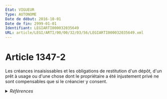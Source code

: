 ```yaml
---
État: VIGUEUR
Type: AUTONOME
Date de début: 2016-10-01
Date de fin: 2999-01-01
Identifiant: LEGIARTI000032035649
URL: article/LEGI/ARTI/00/00/32/03/56/LEGIARTI000032035649.xml
---
```


<h1>Article 1347-2</h1>

Les créances insaisissables et les obligations de restitution d'un dépôt, d'un
prêt à usage ou d'une chose dont le propriétaire a été injustement privé ne sont
compensables que si le créancier y consent.


<details>
  <summary><em>Références</em></summary>

  <h2>Articles faisant référence à l'article</h2>
  
  <ul>
    <li>
      <a href="https://legal.tricoteuses.fr//redirection/LEGIARTI000032006593?vers=git&vers=legifrance">Ordonnance n° 2016-131 du 10 février 2016 portant réforme du droit des contrats, du régime général et de la preuve des obligations - article 3 ENTIEREMENT_MODIF</a> CREE source
    </li>
  </ul>
  
  <h2>Références faites par l'article</h2>
  
  <ul>
    <li>
      2016-02-10 CREE cible <a href="https://legal.tricoteuses.fr//redirection/LEGIARTI000032006593?vers=git&vers=legifrance">Ordonnance n° 2016-131 du 10 février 2016 portant réforme du droit des contrats, du régime général et de la preuve des obligations - article 3 ENTIEREMENT_MODIF</a>
    </li>
    <li>
      2999-01-01 CONCORDANCE source <a href="https://legal.tricoteuses.fr//redirection/LEGIARTI000006437529?vers=git&vers=legifrance">Code civil - article 1293 AUTONOME ABROGE, en vigueur du 1804-03-21 au 2016-10-01</a>
    </li>
  </ul>
</details>
